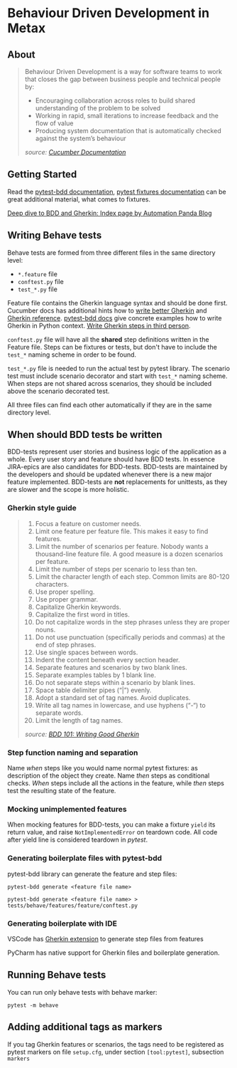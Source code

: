 # Behaviour Driven Development in Metax

## About 

> Behaviour Driven Development is a way for software teams to work that closes the gap between business people and technical people by:
> * Encouraging collaboration across roles to build shared understanding of the problem to be solved
> * Working in rapid, small iterations to increase feedback and the flow of value
> * Producing system documentation that is automatically checked against the system’s behaviour
> 
> *source: [Cucumber Documentation](https://cucumber.io/docs/bdd/)*

## Getting Started

Read the [pytest-bdd documentation](https://pypi.org/project/pytest-bdd/), [pytest fixtures documentation](https://docs.pytest.org/en/latest/how-to/fixtures.html#how-to-fixtures) can be great additional material, what comes to fixtures. 

[Deep dive to BDD and Gherkin: Index page by Automation Panda Blog](https://automationpanda.com/bdd/)

## Writing Behave tests

Behave tests are formed from three different files in the same directory level: 
* `*.feature` file
* `conftest.py` file
* `test_*.py` file

Feature file contains the Gherkin language syntax and should be done first. Cucumber docs has additional hints how to [write better Gherkin](https://cucumber.io/docs/bdd/better-gherkin/) and [Gherkin reference](https://cucumber.io/docs/gherkin/reference/). [pytest-bdd docs](https://pypi.org/project/pytest-bdd/) give concrete examples how to write Gherkin in Python context. [Write Gherkin steps in third person](https://automationpanda.com/2017/01/18/should-gherkin-steps-use-first-person-or-third-person/). 

`conftest.py` file will have all the **shared** step definitions written in the Feature file. Steps can be fixtures or tests, but don't have to include the `test_*` naming scheme in order to be found. 

`test_*.py` file is needed to run the actual test by pytest library. The scenario test must include scenario decorator and start with `test_*` naming scheme. When steps are not shared across scenarios, they should be included above the scenario decorated test.

All three files can find each other automatically if they are in the same directory level.

## When should BDD tests be written

BDD-tests represent user stories and business logic of the application as a whole. Every user story and feature should have BDD tests. In essence JIRA-epics are also candidates for BDD-tests. BDD-tests are maintained by the developers and should be updated whenever there is a new major feature implemented. BDD-tests are **not** replacements for unittests, as they are slower and the scope is more holistic. 

### Gherkin style guide

> 1. Focus a feature on customer needs.
> 2. Limit one feature per feature file. This makes it easy to find features.
> 3. Limit the number of scenarios per feature. Nobody wants a thousand-line feature file. A good measure is a dozen scenarios per feature.
> 4. Limit the number of steps per scenario to less than ten.
> 5. Limit the character length of each step. Common limits are 80-120 characters.
> 6. Use proper spelling.
> 7. Use proper grammar.
> 8. Capitalize Gherkin keywords.
> 9. Capitalize the first word in titles.
> 10. Do not capitalize words in the step phrases unless they are proper nouns.
> 11. Do not use punctuation (specifically periods and commas) at the end of step phrases.
> 12. Use single spaces between words.
> 13. Indent the content beneath every section header.
> 14. Separate features and scenarios by two blank lines.
> 15. Separate examples tables by 1 blank line.
> 16. Do not separate steps within a scenario by blank lines.
> 17. Space table delimiter pipes (“|”) evenly.
> 18. Adopt a standard set of tag names. Avoid duplicates.
> 19. Write all tag names in lowercase, and use hyphens (“-“) to separate words.
> 20. Limit the length of tag names.
> 
> *source: [BDD 101: Writing Good Gherkin](https://automationpanda.com/2017/01/30/bdd-101-writing-good-gherkin/)*

### Step function naming and separation

Name *when* steps like you would name normal pytest fixtures: as description of the object they create. Name *then* steps as conditional checks. *When* steps include all the actions in the feature, while *then* steps test the resulting state of the feature. 

### Mocking unimplemented features

When mocking features for BDD-tests, you can make a fixture `yield` its return value, and raise `NotImplementedError` on teardown code. All code after yield line is considered teardown in *pytest*.

### Generating boilerplate files with pytest-bdd

pytest-bdd library can generate the feature and step files:

`pytest-bdd generate <feature file name>`

`pytest-bdd generate <feature file name> > tests/behave/features/feature/conftest.py`

### Generating boilerplate with IDE

VSCode has [Gherkin extension](https://marketplace.visualstudio.com/items?itemName=alexkrechik.cucumberautocomplete) to generate step files from features

PyCharm has native support for Gherkin files and boilerplate generation. 

## Running Behave tests

You can run only behave tests with behave marker: 

`pytest -m behave`

## Adding additional tags as markers

If you tag Gherkin features or scenarios, the tags need to be registered as pytest markers on file `setup.cfg`, under section `[tool:pytest]`, subsection `markers`
